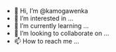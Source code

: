 - 👋 Hi, I’m @kamogawenka
- 👀 I’m interested in ...
- 🌱 I’m currently learning ...
- 💞️ I’m looking to collaborate on ...
- 📫 How to reach me ...

<!---
kamogawenka/kamogawenka is a ✨ special ✨ repository because its `README.md` (this file) appears on your GitHub profile.
You can click the Preview link to take a look at your changes.
--->
